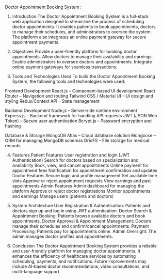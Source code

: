 Doctor Appointment Booking System :
1. Introduction
The Doctor Appointment Booking System is a full-stack web application designed to streamline the process of scheduling doctor appointments. It enables patients to book appointments, doctors to manage their schedules, and administrators to oversee the system. The platform also integrates an online payment gateway for secure appointment payments.

2. Objectives
Provide a user-friendly platform for booking doctor appointments.
Allow doctors to manage their availability and earnings.
Enable administrators to oversee doctors and appointments.
Integrate online payment gateways for seamless transactions.

3. Tools and Technologies Used
To build the Doctor Appointment Booking System, the following tools and technologies were used:

Frontend Development
React.js – Component-based UI development
React Router – Navigation and routing
Tailwind CSS / Material UI – UI design and styling
Redux/Context API – State management

Backend Development
Node.js – Server-side runtime environment
Express.js – Backend framework for handling API requests
JWT (JSON Web Token) – Secure user authentication
Bcrypt.js – Password encryption and hashing

Database & Storage
MongoDB Atlas – Cloud database solution
Mongoose – ORM for managing MongoDB schemas
GridFS – File storage for medical records 

4. Features
Patient Features
User registration and login (JWT Authentication)
Search for doctors based on specialization and availability
Book, view, and cancel appointments
Online payment for appointment fees
Notification for appointment confirmation and updates
Doctor Features
Secure login and profile management
Set available time slots
Approve or reject appointment requests
View earnings and past appointments
Admin Features
Admin dashboard for managing the platform
Approve or reject doctor registrations
Monitor appointments and earnings
Manage users (patients and doctors)

5. System Architecture
User Registration & Authentication: Patients and doctors sign up and log in using JWT authentication.
Doctor Search & Appointment Booking: Patients browse available doctors and book appointments.
Doctor Approval & Appointment Management: Doctors manage their schedules and confirm/cancel appointments.
Payment Processing: Patients pay for appointments online.
Admin Oversight: The admin manages doctor profiles and appointments.

6. Conclusion
The Doctor Appointment Booking System provides a reliable and user-friendly platform for managing doctor appointments. It enhances the efficiency of healthcare services by automating scheduling, payments, and notifications. Future improvements may include AI-based doctor recommendations, video consultations, and multi-language support.
